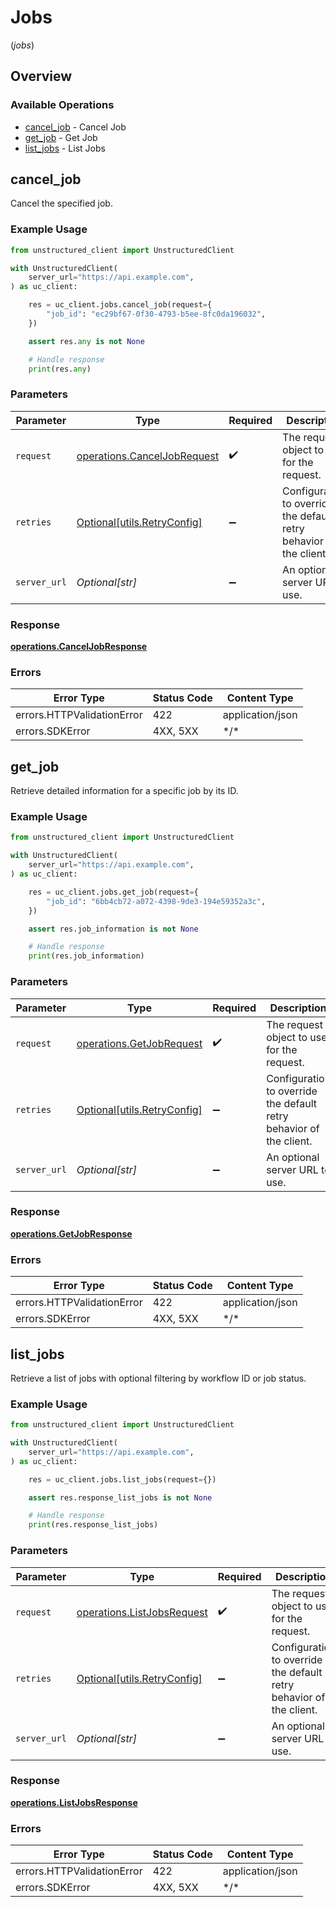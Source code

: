 # Jobs
(*jobs*)

## Overview

### Available Operations

* [cancel_job](#cancel_job) - Cancel Job
* [get_job](#get_job) - Get Job
* [list_jobs](#list_jobs) - List Jobs

## cancel_job

Cancel the specified job.

### Example Usage

```python
from unstructured_client import UnstructuredClient

with UnstructuredClient(
    server_url="https://api.example.com",
) as uc_client:

    res = uc_client.jobs.cancel_job(request={
        "job_id": "ec29bf67-0f30-4793-b5ee-8fc0da196032",
    })

    assert res.any is not None

    # Handle response
    print(res.any)

```

### Parameters

| Parameter                                                                  | Type                                                                       | Required                                                                   | Description                                                                |
| -------------------------------------------------------------------------- | -------------------------------------------------------------------------- | -------------------------------------------------------------------------- | -------------------------------------------------------------------------- |
| `request`                                                                  | [operations.CancelJobRequest](../../models/operations/canceljobrequest.md) | :heavy_check_mark:                                                         | The request object to use for the request.                                 |
| `retries`                                                                  | [Optional[utils.RetryConfig]](../../models/utils/retryconfig.md)           | :heavy_minus_sign:                                                         | Configuration to override the default retry behavior of the client.        |
| `server_url`                                                               | *Optional[str]*                                                            | :heavy_minus_sign:                                                         | An optional server URL to use.                                             |

### Response

**[operations.CancelJobResponse](../../models/operations/canceljobresponse.md)**

### Errors

| Error Type                 | Status Code                | Content Type               |
| -------------------------- | -------------------------- | -------------------------- |
| errors.HTTPValidationError | 422                        | application/json           |
| errors.SDKError            | 4XX, 5XX                   | \*/\*                      |

## get_job

Retrieve detailed information for a specific job by its ID.

### Example Usage

```python
from unstructured_client import UnstructuredClient

with UnstructuredClient(
    server_url="https://api.example.com",
) as uc_client:

    res = uc_client.jobs.get_job(request={
        "job_id": "6bb4cb72-a072-4398-9de3-194e59352a3c",
    })

    assert res.job_information is not None

    # Handle response
    print(res.job_information)

```

### Parameters

| Parameter                                                            | Type                                                                 | Required                                                             | Description                                                          |
| -------------------------------------------------------------------- | -------------------------------------------------------------------- | -------------------------------------------------------------------- | -------------------------------------------------------------------- |
| `request`                                                            | [operations.GetJobRequest](../../models/operations/getjobrequest.md) | :heavy_check_mark:                                                   | The request object to use for the request.                           |
| `retries`                                                            | [Optional[utils.RetryConfig]](../../models/utils/retryconfig.md)     | :heavy_minus_sign:                                                   | Configuration to override the default retry behavior of the client.  |
| `server_url`                                                         | *Optional[str]*                                                      | :heavy_minus_sign:                                                   | An optional server URL to use.                                       |

### Response

**[operations.GetJobResponse](../../models/operations/getjobresponse.md)**

### Errors

| Error Type                 | Status Code                | Content Type               |
| -------------------------- | -------------------------- | -------------------------- |
| errors.HTTPValidationError | 422                        | application/json           |
| errors.SDKError            | 4XX, 5XX                   | \*/\*                      |

## list_jobs

Retrieve a list of jobs with optional filtering by workflow ID or job status.

### Example Usage

```python
from unstructured_client import UnstructuredClient

with UnstructuredClient(
    server_url="https://api.example.com",
) as uc_client:

    res = uc_client.jobs.list_jobs(request={})

    assert res.response_list_jobs is not None

    # Handle response
    print(res.response_list_jobs)

```

### Parameters

| Parameter                                                                | Type                                                                     | Required                                                                 | Description                                                              |
| ------------------------------------------------------------------------ | ------------------------------------------------------------------------ | ------------------------------------------------------------------------ | ------------------------------------------------------------------------ |
| `request`                                                                | [operations.ListJobsRequest](../../models/operations/listjobsrequest.md) | :heavy_check_mark:                                                       | The request object to use for the request.                               |
| `retries`                                                                | [Optional[utils.RetryConfig]](../../models/utils/retryconfig.md)         | :heavy_minus_sign:                                                       | Configuration to override the default retry behavior of the client.      |
| `server_url`                                                             | *Optional[str]*                                                          | :heavy_minus_sign:                                                       | An optional server URL to use.                                           |

### Response

**[operations.ListJobsResponse](../../models/operations/listjobsresponse.md)**

### Errors

| Error Type                 | Status Code                | Content Type               |
| -------------------------- | -------------------------- | -------------------------- |
| errors.HTTPValidationError | 422                        | application/json           |
| errors.SDKError            | 4XX, 5XX                   | \*/\*                      |